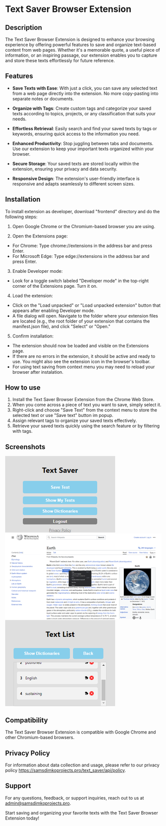 # Text Saver Browser Extension

## Description

The Text Saver Browser Extension is designed to enhance your browsing experience by offering powerful features to save and organize text-based content from web pages. Whether it's a memorable quote, a useful piece of information, or an inspiring passage, our extension enables you to capture and store these texts effortlessly for future reference.

## Features

* __Save Texts with Ease__: With just a click, you can save any selected text from a web page directly into the extension. No more copy-pasting into separate notes or documents.

* __Organize with Tags__: Create custom tags and categorize your saved texts according to topics, projects, or any classification that suits your needs.

* __Effortless Retrieval__: Easily search and find your saved texts by tags or keywords, ensuring quick access to the information you need.

* __Enhanced Productivity__: Stop juggling between tabs and documents. Use our extension to keep your important texts organized within your browser.

* __Secure Storage__: Your saved texts are stored locally within the extension, ensuring your privacy and data security.

* __Responsive Design__: The extension's user-friendly interface is responsive and adapts seamlessly to different screen sizes.

## Installation

To install extension as developer, download "frontend" directory and do the following steps:

1. Open Google Chrome or the Chromium-based browser you are using.

2. Open the Extensions page:
* For Chrome: Type chrome://extensions in the address bar and press Enter.
* For Microsoft Edge: Type edge://extensions in the address bar and press Enter.

3. Enable Developer mode:
* Look for a toggle switch labeled "Developer mode" in the top-right corner of the Extensions page. Turn it on.

4. Load the extension:
* Click on the "Load unpacked" or "Load unpacked extension" button that appears after enabling Developer mode.
* A file dialog will open. Navigate to the folder where your extension files are located (e.g., the root folder of your extension that contains the manifest.json file), and click "Select" or "Open."

5. Confirm installation:
* The extension should now be loaded and visible on the Extensions page.
* If there are no errors in the extension, it should be active and ready to use. You might also see the extension icon in the browser's toolbar.
* For using text saving from context menu you may need to reload your browser after instalation.

## How to use

1. Install the Text Saver Browser Extension from the Chrome Web Store.
2. When you come across a piece of text you want to save, simply select it.
3. Right-click and choose "Save Text" from the context menu to store the selected text or use "Save text" button im popup.
4. Assign relevant tags to organize your saved texts effectively.
5. Retrieve your saved texts quickly using the search feature or by filtering with tags.

## Screenshots

![Screenshot 1](screenshots/mainpage_screenshot.png)
![Screenshot 2](screenshots/saving_screenshot.png)
![Screenshot 3](screenshots/texts_screenshot.png)

## Compatibility

The Text Saver Browser Extension is compatible with Google Chrome and other Chromium-based browsers.

## Privacy Policy

For information about data collection and usage, please refer to our privacy policy https://samsdimkoprojects.pro/text_saver/api/policy.

## Support

For any questions, feedback, or support inquiries, reach out to us at admin@samsdimkoprojects.pro.

Start saving and organizing your favorite texts with the Text Saver Browser Extension today!
